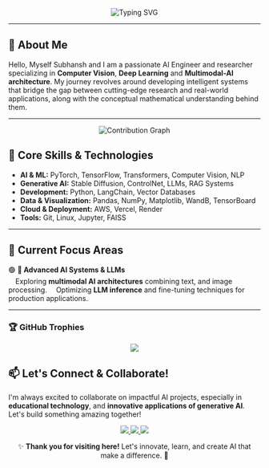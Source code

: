<p align="center">
  <img src="https://readme-typing-svg.demolab.com?font=Fira+Code&size=40&pause=1000&color=FFFFFF&center=true&vCenter=true&width=1000&height=80&lines=Hello+there%2C+I+am+Subhansh+Malviya;AI+Engineer+%26+Researcher;Building+Intelligent+Solutions" alt="Typing SVG" />
</p>

---

## 🚀 About Me  
Hello, Myself Subhansh and I am a passionate AI Engineer and researcher specializing in **Computer Vision**, **Deep Learning** and **Multimodal-AI architecture**. My journey revolves around developing intelligent systems that bridge the gap between cutting-edge research and real-world applications, along with the conceptual mathematical understanding behind them.

---

<p align="center">
  <img src="https://github-readme-activity-graph.vercel.app/graph?username=subh-775&theme=react-dark&hide_border=true&custom_title=Contribution%20Graph&area=true&point=false&line=31C442&area_color=21914A" alt="Contribution Graph"/>
</p>

## 🎯 Core Skills & Technologies
- **AI & ML:** PyTorch, TensorFlow, Transformers, Computer Vision, NLP
- **Generative AI:** Stable Diffusion, ControlNet, LLMs, RAG Systems  
- **Development:** Python, LangChain, Vector Databases
- **Data & Visualization:** Pandas, NumPy, Matplotlib, WandB, TensorBoard
- **Cloud & Deployment:** AWS, Vercel, Render
- **Tools:** Git, Linux, Jupyter, FAISS

---

## 🌟 Current Focus Areas

🟢 **🤖 Advanced AI Systems & LLMs**    
&emsp;Exploring **multimodal AI architectures** combining text, and image processing.
&emsp;Optimizing **LLM inference** and fine-tuning techniques for production applications.  

---

### **🏆 GitHub Trophies**
<p align="center">
    <img src="https://github-profile-trophy.vercel.app/?username=subh-775&theme=dracula" />
</p>

## 📫 Let's Connect & Collaborate!  
I'm always excited to collaborate on impactful AI projects, especially in **educational technology**, and **innovative applications of generative AI**. Let's build something amazing together!

<p align="center">
      <a href="https://huggingface.co/Subh775">
        <img src="https://img.shields.io/badge/HuggingFace-Models_&_Datasets-yellow?logo=huggingface" />
    </a>
    <a href="mailto:subhansh4268@gmail.com">
        <img src="https://img.shields.io/badge/Email-Contact_Me-red?logo=gmail&logoColor=white" />
    </a>
    <a href="https://www.linkedin.com/in/subhansh-malviya-a43b5b28b/">
        <img src="https://img.shields.io/badge/LinkedIn-Connect-blue?logo=linkedin&logoColor=white" />
    </a>
</p>

<p align="center">✨ <strong>Thank you for visiting here!</strong> Let's innovate, learn, and create AI that make a difference. 🚀</p>
